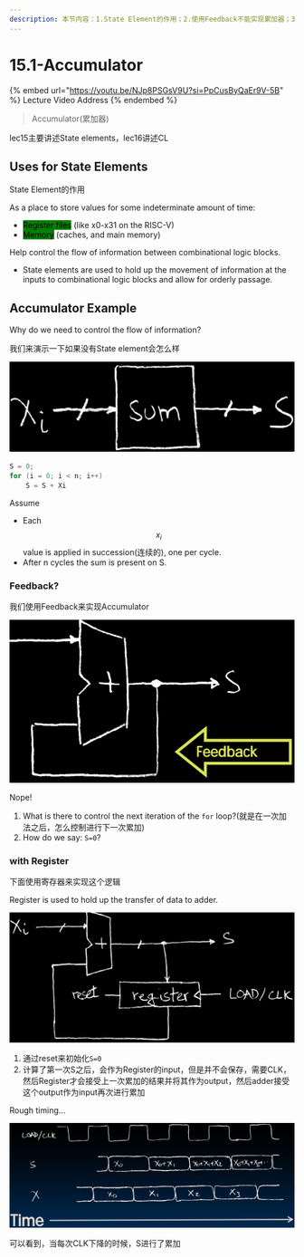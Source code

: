 ```yaml
---
description: 本节内容：1.State Element的作用；2.使用Feedback不能实现累加器；3.使用Register实现累加器；
---
```


# 15.1-Accumulator

{% embed url="https://youtu.be/NJp8PSGsV9U?si=PpCusByQaEr9V-5B" %}
Lecture Video Address
{% endembed %}

> Accumulator(累加器)

lec15主要讲述State elements，lec16讲述CL

## Uses for State Elements

State Element的作用

As a place to store values for some indeterminate amount of time:

* <mark style="background-color:green;">Register files</mark> (like x0-x31 on the RISC-V)
* <mark style="background-color:green;">Memory</mark> (caches, and main memory)

Help control the flow of information between combinational logic blocks.

* State elements are used to hold up the movement of information at the inputs to combinational logic blocks and allow for orderly passage.

## Accumulator Example

Why do we need to control the flow of information?

我们来演示一下如果没有State element会怎么样

![adder without state element](.image/image-20240612153704198.png)

```c
S = 0;
for (i = 0; i < n; i++)
    S = S + Xi
```

Assume

* Each $$x_i$$ value is applied in succession(连续的), one per cycle.
* After n cycles the sum is present on S.

### Feedback?

我们使用Feedback来实现Accumulator

![adder with feedback](.image/image-20240612153803401.png)

Nope!

1. What is there to control the next iteration of the `for` loop?(就是在一次加法之后，怎么控制进行下一次累加)
2. How do we say: `S=0`?

### with Register

下面使用寄存器来实现这个逻辑

Register is used to hold up the transfer of data to adder.

![adder with state element](.image/image-20240612153903393.png)

1. 通过reset来初始化`S=0`
2. 计算了第一次S之后，会作为Register的input，但是并不会保存，需要CLK，然后Register才会接受上一次累加的结果并将其作为output，然后adder接受这个output作为input再次进行累加

Rough timing…

![adder time line](.image/image-20240612153929038.png)

可以看到，当每次CLK下降的时候，S进行了累加
